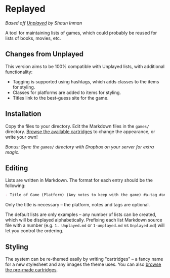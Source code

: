 Replayed
========

_Based off [Unplayed](http://shauninman.com/archive/2011/04/18/unplayed) by Shaun Inman_

A tool for maintaining lists of games, which could probably be reused for lists of books, movies, etc.


Changes from Unplayed
---------------------

This version aims to be 100% compatible with Unplayed lists, with additional functionality:

- Tagging is supported using hashtags, which adds classes to the items for styling.
- Classes for platforms are added to items for styling.
- Titles link to the best-guess site for the game.


Installation
------------

Copy the files to your directory. Edit the Markdown files in the `games/` directory. [Browse the available cartridges](http://github.com/adamaveray/replayed-cartridges) to change the appearance, or write your own!

_Bonus: Sync the `games/` directory with Dropbox on your server for extra magic._


Editing
-------

Lists are written in Markdown. The format for each entry should be the following:

~~~md
- Title of Game (Platform) (Any notes to keep with the game) #a-tag #another-tag
~~~

Only the title is necessary – the platform, notes and tags are optional.

The default lists are only examples – any number of lists can be created, which will be displayed alphabetically. Prefixing each list Markdown source file with a number (e.g. `1. Unplayed.md` or `1-unplayed.md` vs `Unplayed.md`) will let you control the ordering.


Styling
-------

The system can be re-themed easily by writing "cartridges" – a fancy name for a new stylesheet and any images the theme uses. You can also [browse the pre-made cartridges](http://github.com/adamaveray/replayed-cartridges).
